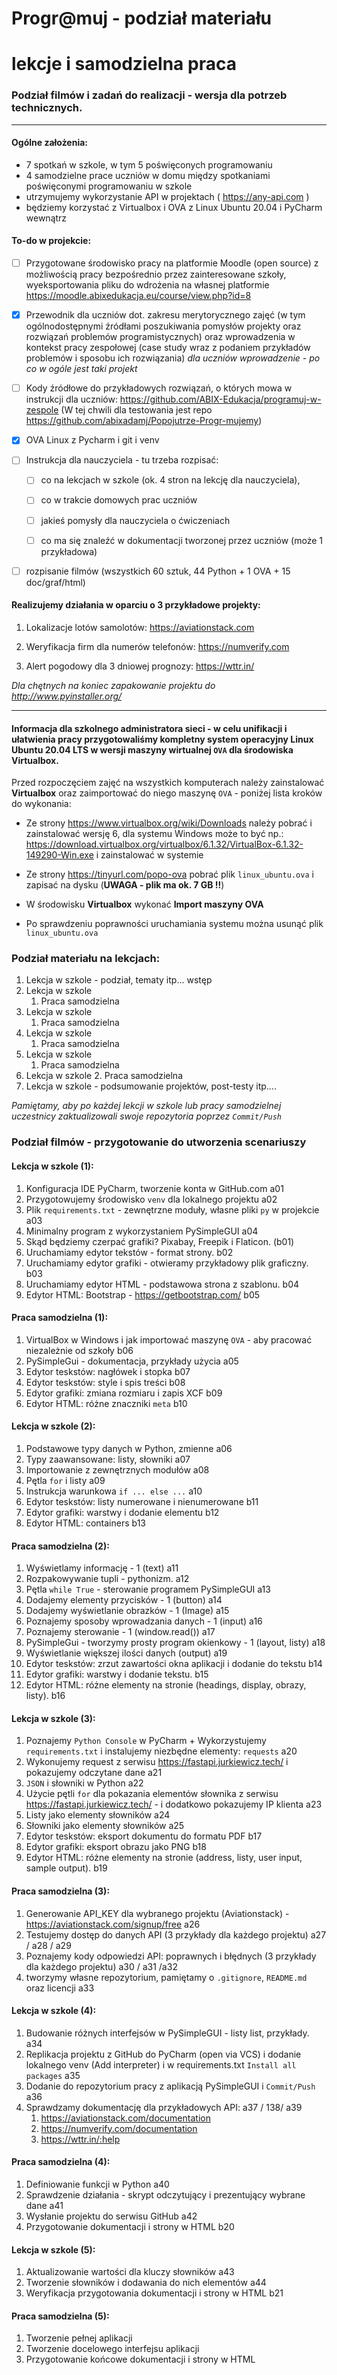 # Progr@muj - podział materiału

# lekcje i samodzielna praca

### Podział filmów i zadań do realizacji - wersja dla potrzeb technicznych.

---

#### Ogólne założenia:

- 7 spotkań w szkole, w tym 5 poświęconych programowaniu
- 4 samodzielne prace uczniów w domu między spotkaniami poświęconymi programowaniu w szkole
- utrzymujemy wykorzystanie API w projektach ( https://any-api.com )
- będziemy korzystać z Virtualbox i OVA z Linux Ubuntu 20.04 i PyCharm wewnątrz

#### To-do w projekcie:

- [ ] Przygotowane środowisko pracy na platformie Moodle (open source) z możliwością pracy bezpośrednio przez
  zainteresowane szkoły, wyeksportowania pliku do wdrożenia na własnej
  platformie https://moodle.abixedukacja.eu/course/view.php?id=8

- [x] Przewodnik dla uczniów dot. zakresu merytorycznego zajęć (w tym ogólnodostępnymi źródłami poszukiwania pomysłów
  projekty oraz rozwiązań problemów programistycznych) oraz wprowadzenia w kontekst pracy zespołowej (case study wraz z
  podaniem przykładów problemów i sposobu ich rozwiązania) *dla uczniów wprowadzenie - po co w ogóle jest taki projekt*

- [ ] Kody źródłowe do przykładowych rozwiązań, o których mowa w instrukcji dla
  uczniów: https://github.com/ABIX-Edukacja/programuj-w-zespole (W tej chwili dla testowania jest
  repo https://github.com/abixadamj/Popojutrze-Progr-mujemy)

- [x] OVA Linux z Pycharm i git i venv

- [ ] Instrukcja dla nauczyciela - tu trzeba rozpisać:
  
  - [ ] co na lekcjach w szkole (ok. 4 stron na lekcję dla nauczyciela),
  
  - [ ] co w trakcie domowych prac uczniów
  
  - [ ] jakieś pomysły dla nauczyciela o ćwiczeniach
  
  - [ ] co ma się znaleźć w dokumentacji tworzonej przez uczniów (może 1 przykładowa)

- [ ] rozpisanie filmów (wszystkich 60 sztuk, 44 Python + 1 OVA + 15 doc/graf/html)

#### Realizujemy działania w oparciu o 3 przykładowe projekty:

1. Lokalizacje lotów samolotów: https://aviationstack.com

2. Weryfikacja firm dla numerów telefonów: https://numverify.com

3. Alert pogodowy dla 3 dniowej prognozy: https://wttr.in/

*Dla chętnych na koniec zapakowanie projektu do http://www.pyinstaller.org/*

---

#### Informacja dla szkolnego administratora sieci - w celu unifikacji i ułatwienia pracy przygotowaliśmy kompletny system operacyjny Linux Ubuntu 20.04 LTS w wersji maszyny wirtualnej `OVA` dla środowiska Virtualbox.

Przed rozpoczęciem zajęć na wszystkich komputerach należy zainstalować **Virtualbox** oraz zaimportować do niego maszynę `OVA` - poniżej lista kroków do wykonania:

- Ze strony https://www.virtualbox.org/wiki/Downloads należy pobrać i zainstalować wersję 6, dla systemu Windows może to być np.:  https://download.virtualbox.org/virtualbox/6.1.32/VirtualBox-6.1.32-149290-Win.exe i zainstalować w systemie

- Ze strony https://tinyurl.com/popo-ova pobrać plik `linux_ubuntu.ova` i zapisać na dysku (**UWAGA - plik ma ok. 7 GB !!**)

- W środowisku **Virtualbox** wykonać **Import maszyny OVA**

- Po sprawdzeniu poprawności uruchamiania systemu można usunąć plik `linux_ubuntu.ova`

### Podział materiału na lekcjach:

1. Lekcja w szkole - podział, tematy itp... wstęp
2. Lekcja w szkole 
   1. Praca samodzielna
3. Lekcja w szkole
   1. Praca samodzielna
4. Lekcja w szkole
   1. Praca samodzielna
5. Lekcja w szkole
   1. Praca samodzielna
6. Lekcja w szkole
   2. Praca samodzielna      
7. Lekcja w szkole - podsumowanie projektów, post-testy itp....

*Pamiętamy, aby po każdej lekcji w szkole lub pracy samodzielnej uczestnicy zaktualizowali swoje repozytoria poprzez `Commit/Push`*

### Podział filmów - przygotowanie do utworzenia scenariuszy

#### Lekcja w szkole (1):

1. Konfiguracja IDE PyCharm, tworzenie konta w GitHub.com a01
2. Przygotowujemy środowisko `venv` dla lokalnego projektu a02
3. Plik `requirements.txt` - zewnętrzne moduły, własne pliki `py` w projekcie a03
4. Minimalny program z wykorzystaniem PySimpleGUI a04
5. Skąd będziemy czerpać grafiki? Pixabay, Freepik i Flaticon. (b01)
6. Uruchamiamy edytor tekstów - format strony. b02
7. Uruchamiamy edytor grafiki - otwieramy przykładowy plik graficzny. b03
8. Uruchamiamy edytor HTML - podstawowa strona z szablonu. b04
9. Edytor HTML: Bootstrap - https://getbootstrap.com/ b05

#### Praca samodzielna (1):

1. VirtualBox w Windows i jak importować maszynę `OVA` - aby pracować niezależnie od szkoły b06
2. PySimpleGui - dokumentacja, przykłady użycia a05
3. Edytor teskstów: nagłówek i stopka b07
4. Edytor teskstów: style i spis treści b08
5. Edytor grafiki: zmiana rozmiaru i zapis XCF b09
6. Edytor HTML:  różne znaczniki `meta`  b10

#### Lekcja w szkole (2):

1. Podstawowe typy danych w Python, zmienne a06
2. Typy zaawansowane: listy, słowniki a07
3. Importowanie z zewnętrznych modułów a08
4. Pętla `for` i listy a09
5. Instrukcja warunkowa `if ... else ...` a10
6. Edytor teskstów: listy numerowane i nienumerowane b11
7. Edytor grafiki: warstwy i dodanie elementu b12
8. Edytor HTML: containers b13


#### Praca samodzielna (2):

1. Wyświetlamy informację - 1 (text) a11
2. Rozpakowywanie tupli - pythonizm. a12
3. Pętla `while True` - sterowanie programem PySimpleGUI a13
4. Dodajemy elementy przycisków - 1 (button) a14
5. Dodajemy wyświetlanie obrazków - 1 (Image) a15
6. Poznajemy sposoby wprowadzania danych - 1 (input) a16
7. Poznajemy sterowanie - 1 (window.read()) a17
8. PySimpleGui - tworzymy prosty program okienkowy - 1 (layout, listy) a18
9. Wyświetlanie większej ilości danych (output) a19
10. Edytor teskstów: zrzut zawartości okna aplikacji i dodanie do tekstu b14
11. Edytor grafiki: warstwy i dodanie tekstu. b15
12. Edytor HTML: różne elementy na stronie (headings, display, obrazy, listy). b16


#### Lekcja w szkole (3):

1. Poznajemy `Python Console` w PyCharm + Wykorzystujemy `requirements.txt` i instalujemy niezbędne elementy: `requests`
   a20
2. Wykonujemy request z serwisu https://fastapi.jurkiewicz.tech/ i pokazujemy odczytane dane a21
3. `JSON` i słowniki w Python a22
4. Użycie pętli `for` dla pokazania elementów słownika z serwisu https://fastapi.jurkiewicz.tech/ - i dodatkowo
   pokazujemy IP klienta a23
5. Listy jako elementy słowników a24
6. Słowniki jako elementy słowników a25
7. Edytor teskstów: eksport dokumentu do formatu PDF b17
8. Edytor grafiki: eksport obrazu jako PNG b18
9. Edytor HTML: różne elementy na stronie (address, listy, user input, sample output). b19

#### Praca samodzielna (3):

1. Generowanie API_KEY dla wybranego projektu (Aviationstack) - https://aviationstack.com/signup/free a26
2. Testujemy dostęp do danych API (3 przykłady dla każdego projektu) a27 / a28 / a29
3. Poznajemy kody odpowiedzi API: poprawnych i błędnych (3 przykłady dla każdego projektu) a30 / a31 /a32
4. tworzymy własne repozytorium, pamiętamy o `.gitignore`, `README.md` oraz licencji a33

#### Lekcja w szkole (4):

1. Budowanie różnych interfejsów w PySimpleGUI - listy list, przykłady. a34
2. Replikacja projektu z GitHub do PyCharm (open via VCS) i dodanie lokalnego venv (Add interpreter) i w
   requirements.txt `Install all packages` a35
3. Dodanie do repozytorium pracy z aplikacją PySimpleGUI i `Commit/Push` a36
4. Sprawdzamy dokumentację dla przykładowych API: a37 / 138/ a39
    1. https://aviationstack.com/documentation
    2. https://numverify.com/documentation
    3. https://wttr.in/:help


#### Praca samodzielna (4):

1. Definiowanie funkcji w Python a40
2. Sprawdzenie działania - skrypt odczytujący i prezentujący wybrane dane a41
3. Wysłanie projektu do serwisu GitHub a42
4. Przygotowanie dokumentacji i strony w HTML b20

#### Lekcja w szkole (5):

1. Aktualizowanie wartości dla kluczy słowników a43
2. Tworzenie słowników i dodawania do nich elementów a44
3. Weryfikacja przygotowania dokumentacji i strony w HTML b21

#### Praca samodzielna (5):

1. Tworzenie pełnej aplikacji
2. Tworzenie docelowego interfejsu aplikacji
3. Przygotowanie końcowe dokumentacji i strony w HTML
